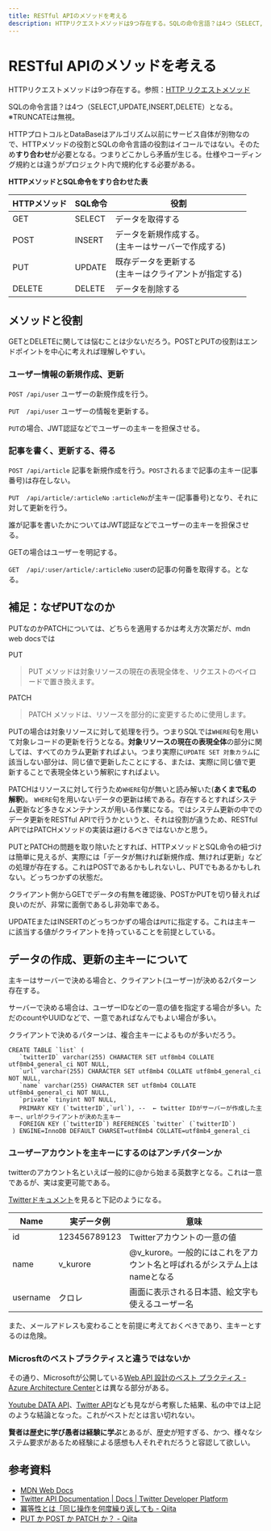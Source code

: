 ```yaml
---
title: RESTful APIのメソッドを考える
description: HTTPリクエストメソッドは9つ存在する。SQLの命令言語？は4つ（SELECT,UPDATE,INSERT,DELETE）となる。HTTPとSQLは別のアルゴリズムなので、HTTPメソッドの役割とSQLの命令言語の役割はイコールではないためすり合わせが必要となる。
---
```


# RESTful APIのメソッドを考える

HTTPリクエストメソッドは9つ存在する。参照：[HTTP リクエストメソッド](https://developer.mozilla.org/ja/docs/Web/HTTP/Methods)

SQLの命令言語？は4つ（SELECT,UPDATE,INSERT,DELETE）となる。※TRUNCATEは無視。

HTTPプロトコルとDataBaseはアルゴリズム以前にサービス自体が別物なので、HTTPメソッドの役割とSQLの命令言語の役割はイコールではない。そのため**すり合わせ**が必要となる。つまりどこかしら矛盾が生じる。仕様やコーディング規約とは違うがプロジェクト内で規約化する必要がある。

<ClientOnly>
  <CallInFeedAdsense />
</ClientOnly>

**HTTPメソッドとSQL命令をすり合わせた表**

|HTTPメソッド|SQL命令|役割|
|---|---|---|
|GET|SELECT|データを取得する|
|POST|INSERT|データを新規作成する。<br>(主キーはサーバーで作成する)|
|PUT|UPDATE|既存データを更新する<br>(主キーはクライアントが指定する)|
|DELETE|DELETE|データを削除する|

## メソッドと役割

GETとDELETEに関しては悩むことは少ないだろう。POSTとPUTの役割はエンドポイントを中心に考えれば理解しやすい。

### ユーザー情報の新規作成、更新

`POST /api/user` ユーザーの新規作成を行う。

`PUT  /api/user` ユーザーの情報を更新する。

`PUT`の場合、JWT認証などでユーザーの主キーを担保させる。

### 記事を書く、更新する、得る

`POST /api/article` 記事を新規作成を行う。`POST`されるまで記事の主キー(記事番号)は存在しない。

`PUT  /api/article/:articleNo` `:articleNo`が主キー(記事番号)となり、それに対して更新を行う。

誰が記事を書いたかについてはJWT認証などでユーザーの主キーを担保させる。

GETの場合はユーザーを明記する。

`GET  /api/:user/article/:articleNo` :userの記事の何番を取得する。となる。

## 補足：なぜPUTなのか

PUTなのかPATCHについては、どちらを適用するかは考え方次第だが、mdn web docsでは

PUT

> PUT メソッドは対象リソースの現在の表現全体を、リクエストのペイロードで置き換えます。

PATCH

> PATCH メソッドは、リソースを部分的に変更するために使用します。

PUTの場合は対象リソースに対して処理を行う。つまりSQLでは`WHERE`句を用いて対象レコードの更新を行うとなる。**対象リソースの現在の表現全体**の部分に関しては、すべてのカラム更新すればよい。つまり実際に`UPDATE SET 対象カラム`に該当しない部分は、同じ値で更新したことにする、または、実際に同じ値で更新することで表現全体という解釈にすればよい。

PATCHはリソースに対して行うため`WHERE`句が無いと読み解いた(**あくまで私の解釈**)。
`WHERE`句を用いないデータの更新は稀である。存在するとすればシステム更新など多きなメンテナンスが用いる作業になる。ではシステム更新の中でのデータ更新をRESTful APIで行うかというと、それは役割が違うため、RESTful APIではPATCHメソッドの実装は避けるべきではないかと思う。

PUTとPATCHの問題を取り除いたとすれば、HTTPメソッドとSQL命令の紐づけは簡単に見えるが、実際には「データが無ければ新規作成、無ければ更新」などの処理が存在する。これはPOSTであるかもしれないし、PUTでもあるかもしれない。どっちつかずの状態だ。

クライアント側からGETでデータの有無を確認後、POSTかPUTを切り替えれば良いのだが、非常に面倒であるし非効率である。

UPDATEまたはINSERTのどっちつかずの場合は`PUT`に指定する。これは主キーに該当する値がクライアントを持っていることを前提としている。

## データの作成、更新の主キーについて

主キーはサーバーで決める場合と、クライアント(ユーザー)が決める2パターン存在する。

サーバーで決める場合は、ユーザーIDなどの一意の値を指定する場合が多い。ただのcountやUUIDなどで、一意であればなんでもよい場合が多い。

クライアントで決めるパターンは、複合主キーによるものが多いだろう。

```sql{6}
CREATE TABLE `list` (
   `twitterID` varchar(255) CHARACTER SET utf8mb4 COLLATE utf8mb4_general_ci NOT NULL,
   `url` varchar(255) CHARACTER SET utf8mb4 COLLATE utf8mb4_general_ci NOT NULL,
   `name` varchar(255) CHARACTER SET utf8mb4 COLLATE utf8mb4_general_ci NOT NULL,
   `private` tinyint NOT NULL,
   PRIMARY KEY (`twitterID`,`url`), --  ← twitter IDがサーバーが作成した主キー、urlがクライアントが決めた主キー
   FOREIGN KEY (`twitterID`) REFERENCES `twitter` (`twitterID`)
 ) ENGINE=InnoDB DEFAULT CHARSET=utf8mb4 COLLATE=utf8mb4_general_ci
```

### ユーザーアカウントを主キーにするのはアンチパターンか

twitterのアカウント名といえば一般的に@から始まる英数字となる。これは一意であるが、実は変更可能である。

[Twitterドキュメント](https://developer.twitter.com/en/docs/twitter-api/users/lookup/api-reference/get-users-id)を見ると下記のようになる。

|Name|実データ例|意味|
|---|---|---|
|id|123456789123|Twitterアカウントの一意の値|
|name|v_kurore|@v_kurore。一般的にはこれをアカウント名と呼ばれるがシステム上はnameとなる|
|username|クロレ|画面に表示される日本語、絵文字も使えるユーザー名|

また、メールアドレスも変わることを前提に考えておくべきであり、主キーとするのは危険。

### Microsftのベストプラクティスと違うではないか

その通り、Microsoftが公開している[Web API 設計のベスト プラクティス - Azure Architecture Center](https://docs.microsoft.com/ja-jp/azure/architecture/best-practices/api-design)とは異なる部分がある。

[Youtube DATA API](https://developers.google.com/youtube/v3/getting-started)、[Twitter API](https://developer.twitter.com/ja/docs)なども見ながら考察した結果、私の中では上記のような結論となった。これがベストだとは言い切れない。

**賢者は歴史に学び愚者は経験に学ぶ**とあるが、歴史が短すぎる、かつ、様々なシステム要求があるため経験による感想も人それぞれだろうと容認して欲しい。

<ClientOnly>
  <CallInFeedAdsense />
</ClientOnly>

## 参考資料

- [MDN Web Docs](https://developer.mozilla.org/ja/docs/Web)
- [Twitter API Documentation | Docs | Twitter Developer Platform](https://developer.twitter.com/en/docs/twitter-api)
- [冪等性とは「同じ操作を何度繰り返しても - Qiita](https://qiita.com/suin/items/316cb8aaf8dfcf11abae)
- [PUT か POST か PATCH か？ - Qiita](https://qiita.com/suin/items/d17bdfc8dba086d36115)
